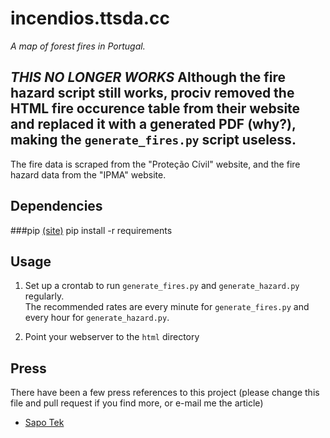 incendios.ttsda.cc
==================
*A map of forest fires in Portugal.*

*THIS NO LONGER WORKS*
Although the fire hazard script still works, prociv removed the HTML fire occurence table from their website and replaced it with a generated PDF (why?), making the `generate_fires.py` script useless.
---

The fire data is scraped from the "Proteção Cívil" website, and the fire hazard data from the "IPMA" website.

Dependencies
----------

###pip [(site)](http://pip-installer.org)
    pip install -r requirements

Usage
-----
1. Set up a crontab to run `generate_fires.py` and `generate_hazard.py` regularly.  
The recommended rates are every minute for `generate_fires.py` and every hour for `generate_hazard.py`.

2. Point your webserver to the `html` directory

Press
-----
There have been a few press references to this project (please change this file and pull request if you find more, or e-mail me the article)

* [Sapo Tek](http://tek.sapo.pt/tek_mobile/apps/aplicacao_localiza_incendios_no_mapa_do_pais_1338121.html)
